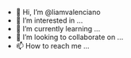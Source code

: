 - 👋 Hi, I’m @liamvalenciano
- 👀 I’m interested in ...
- 🌱 I’m currently learning ...
- 💞️ I’m looking to collaborate on ...
- 📫 How to reach me ...

<!---
liamvalenciano/liamvalenciano is a ✨ special ✨ repository because its `README.md` (this file) appears on your GitHub profile.
You can click the Preview link to take a look at your changes.
--->
